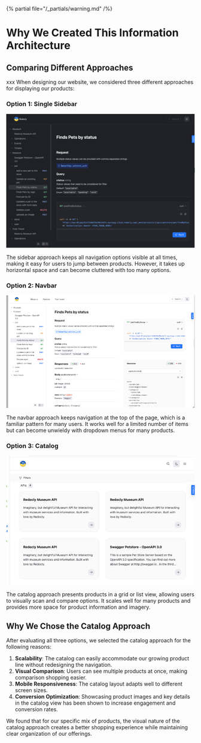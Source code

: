 {% partial file="/_partials/warning.md" /%}
# Why We Created This Information Architecture

## Comparing Different Approaches
xxx
When designing our website, we considered three different approaches for displaying our products:

### Option 1: Single Sidebar
![image.png](./projects/1/image.png)

The sidebar approach keeps all navigation options visible at all times, making it easy for users to jump between products. However, it takes up horizontal space and can become cluttered with too many options.

### Option 2: Navbar
![image copy.png](./projects/1/image%20copy.png)

The navbar approach keeps navigation at the top of the page, which is a familiar pattern for many users. It works well for a limited number of items but can become unwieldy with dropdown menus for many products.

### Option 3: Catalog
![image copy 2.png](./projects/1/image%20copy%202.png)

The catalog approach presents products in a grid or list view, allowing users to visually scan and compare options. It scales well for many products and provides more space for product information and imagery.

## Why We Chose the Catalog Approach

After evaluating all three options, we selected the catalog approach for the following reasons:

1. **Scalability**: The catalog can easily accommodate our growing product line without redesigning the navigation.
2. **Visual Comparison**: Users can see multiple products at once, making comparison shopping easier.
3. **Mobile Responsiveness**: The catalog layout adapts well to different screen sizes.
4. **Conversion Optimization**: Showcasing product images and key details in the catalog view has been shown to increase engagement and conversion rates.

We found that for our specific mix of products, the visual nature of the catalog approach creates a better shopping experience while maintaining clear organization of our offerings. 